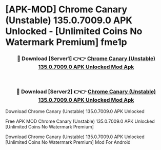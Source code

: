 # [APK-MOD] Chrome Canary (Unstable) 135.0.7009.0 APK Unlocked - [Unlimited Coins No Watermark Premium] fme1p



<div align="center">
<h3>🔴 Download [Server1] 👉👉 <a href="https://momento.my/?title=Chrome_Canary_(Unstable)_135.0.7009.0_APK_Unlocked">Chrome Canary (Unstable) 135.0.7009.0 APK Unlocked Mod Apk</a></h3><br>

<h3>🔴 Download [Server2] 👉👉 <a href="https://momento.my/?title=Chrome_Canary_(Unstable)_135.0.7009.0_APK_Unlocked">Chrome Canary (Unstable) 135.0.7009.0 APK Unlocked Mod Apk</a></h3>
</div>



Download Chrome Canary (Unstable) 135.0.7009.0 APK Unlocked 

Free APK MOD Chrome Canary (Unstable) 135.0.7009.0 APK Unlocked [Unlimited Coins No Watermark Premium]

Download Chrome Canary (Unstable) 135.0.7009.0 APK Unlocked [Unlimited Coins No Watermark Premium] Mod For Android
